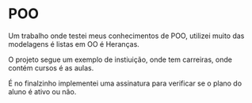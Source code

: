 # POO

Um trabalho onde testei meus conhecimentos de POO, utilizei muito das modelagens é listas em OO é Heranças.

O projeto segue um exemplo de instiuição, onde tem carreiras, onde contém cursos é as aulas.

É no finalzinho implementei uma assinatura para verificar se o plano do aluno é ativo ou não.
